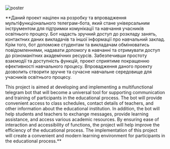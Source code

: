 ![poster](https://github.com/user-attachments/assets/4c3235fb-7022-47c7-8ec5-b2285fc4948e)

**Даний проект націлен на розробку та впровадження мультіфункціонального телеграм-бота, який стане універсальним інструментом для підтримки комунікації та навчання учасників освітнього процесу. Бот надасть зручний доступ до розкладу занять, контактних даних викладачів та іншої інформації про навчальний заклад. Крім того, бот допоможе студентам та викладачам обмінюватись повідомленнями, надавати допомогу в навчанні та отримувати доступ до різноманітних академічних ресурсів. Забезпечивши простоту взаємодії та доступність функцій, проект сприятиме покращенню ефективності навчального процесу. Впровадження даного проекту дозволить створити зручне та сучасне навчальне середовище для учасників освітнього процесу.

This project is aimed at developing and implementing a multifunctional telegram bot that will become a universal tool for supporting communication and training of participants in the educational process. The bot will provide convenient access to class schedules, contact details of teachers, and other information about the educational institution. In addition, the bot will help students and teachers to exchange messages, provide learning assistance, and access various academic resources. By ensuring ease of interaction and accessibility of functions, the project will help improve the efficiency of the educational process. The implementation of this project will create a convenient and modern learning environment for participants in the educational process.**

